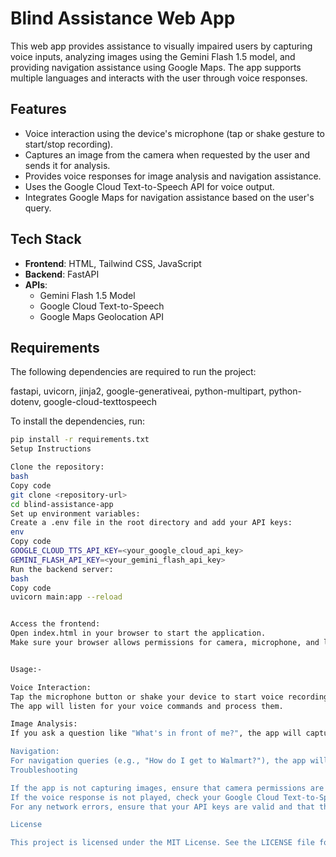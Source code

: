 # Blind Assistance Web App

This web app provides assistance to visually impaired users by capturing voice inputs, analyzing images using the Gemini Flash 1.5 model, and providing navigation assistance using Google Maps. The app supports multiple languages and interacts with the user through voice responses.

## Features

- Voice interaction using the device's microphone (tap or shake gesture to start/stop recording).
- Captures an image from the camera when requested by the user and sends it for analysis.
- Provides voice responses for image analysis and navigation assistance.
- Uses the Google Cloud Text-to-Speech API for voice output.
- Integrates Google Maps for navigation assistance based on the user's query.

## Tech Stack

- **Frontend**: HTML, Tailwind CSS, JavaScript
- **Backend**: FastAPI
- **APIs**: 
  - Gemini Flash 1.5 Model
  - Google Cloud Text-to-Speech
  - Google Maps Geolocation API

## Requirements

The following dependencies are required to run the project:

fastapi, uvicorn, jinja2, google-generativeai, python-multipart, python-dotenv, google-cloud-texttospeech


To install the dependencies, run:

```bash
pip install -r requirements.txt
Setup Instructions

Clone the repository:
bash
Copy code
git clone <repository-url>
cd blind-assistance-app
Set up environment variables:
Create a .env file in the root directory and add your API keys:
env
Copy code
GOOGLE_CLOUD_TTS_API_KEY=<your_google_cloud_api_key>
GEMINI_FLASH_API_KEY=<your_gemini_flash_api_key>
Run the backend server:
bash
Copy code
uvicorn main:app --reload


Access the frontend:
Open index.html in your browser to start the application.
Make sure your browser allows permissions for camera, microphone, and location.


Usage:-

Voice Interaction:
Tap the microphone button or shake your device to start voice recording.
The app will listen for your voice commands and process them.

Image Analysis:
If you ask a question like "What's in front of me?", the app will capture an image using the device's camera and send it to the Gemini Flash model for analysis.

Navigation:
For navigation queries (e.g., "How do I get to Walmart?"), the app will open Google Maps and provide directions based on your current location.
Troubleshooting

If the app is not capturing images, ensure that camera permissions are enabled for the browser.
If the voice response is not played, check your Google Cloud Text-to-Speech API key.
For any network errors, ensure that your API keys are valid and that the necessary environment variables are set up correctly.

License

This project is licensed under the MIT License. See the LICENSE file for details.

